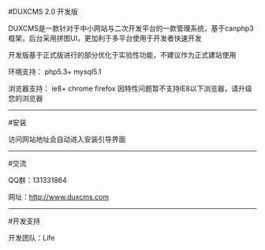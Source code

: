 #DUXCMS 2.0 开发版

DUXCMS是一款针对于中小网站与二次开发平台的一款管理系统，基于canphp3框架，后台采用拼图UI，更加利于多平台使用于开发者快速开发

开发版基于正式版进行的部分优化于实验性功能，不建议作为正式建站使用

环境支持：
php5.3+
mysql5.1

浏览器支持：
ie8+ chrome firefox 
因特性问题暂不支持IE8以下浏览器，请升级您的浏览器

----

#安装

访问网站地址会自动进入安装引导界面

----

#交流

QQ群：131331864
 	
网址：http://www.duxcms.com

----

#开发支持

开发团队：Life